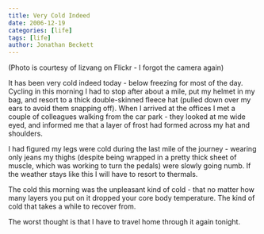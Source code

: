 ```yaml
---
title: Very Cold Indeed
date: 2006-12-19
categories: [life]
tags: [life]
author: Jonathan Beckett
---
```


(Photo is courtesy of lizvang on Flickr - I forgot the camera again)

It has been very cold indeed today - below freezing for most of the day. Cycling in this morning I had to stop after about a mile, put my helmet in my bag, and resort to a thick double-skinned fleece hat (pulled down over my ears to avoid them snapping off). When I arrived at the offices I met a couple of colleagues walking from the car park - they looked at me wide eyed, and informed me that a layer of frost had formed across my hat and shoulders.

I had figured my legs were cold during the last mile of the journey - wearing only jeans my thighs (despite being wrapped in a pretty thick sheet of muscle, which was working to turn the pedals) were slowly going numb. If the weather stays like this I will have to resort to thermals.

The cold this morning was the unpleasant kind of cold - that no matter how many layers you put on it dropped your core body temperature. The kind of cold that takes a while to recover from.

The worst thought is that I have to travel home through it again tonight.